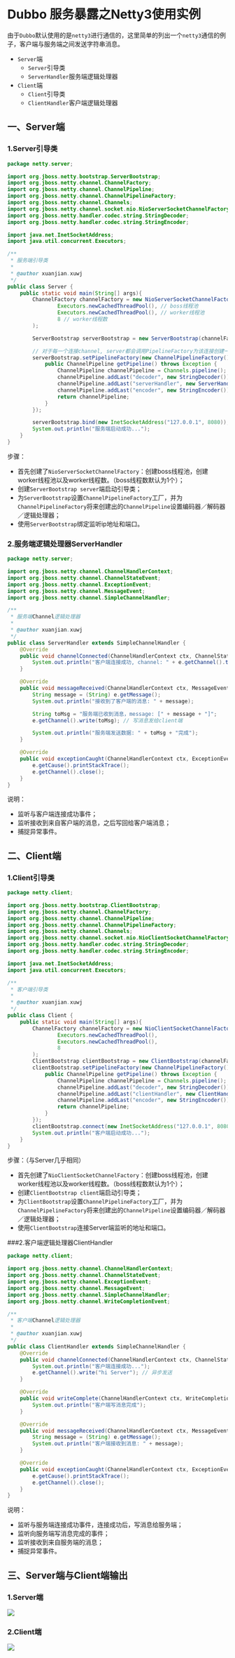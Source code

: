 # Dubbo 服务暴露之Netty3使用实例

由于`Dubbo`默认使用的是`netty3`进行通信的，这里简单的列出一个`netty3`通信的例子，客户端与服务端之间发送字符串消息。

- `Server`端
  - `Server`引导类
  - `ServerHandler`服务端逻辑处理器
- `Client`端
  - `Client`引导类
  - `ClientHandler`客户端逻辑处理器

## 一、Server端

### 1.Server引导类

```java
package netty.server;

import org.jboss.netty.bootstrap.ServerBootstrap;
import org.jboss.netty.channel.ChannelFactory;
import org.jboss.netty.channel.ChannelPipeline;
import org.jboss.netty.channel.ChannelPipelineFactory;
import org.jboss.netty.channel.Channels;
import org.jboss.netty.channel.socket.nio.NioServerSocketChannelFactory;
import org.jboss.netty.handler.codec.string.StringDecoder;
import org.jboss.netty.handler.codec.string.StringEncoder;

import java.net.InetSocketAddress;
import java.util.concurrent.Executors;

/**
 * 服务端引导类
 *
 * @author xuanjian.xuwj
 */
public class Server {
    public static void main(String[] args){
        ChannelFactory channelFactory = new NioServerSocketChannelFactory(
                Executors.newCachedThreadPool(), // boss线程池
                Executors.newCachedThreadPool(), // worker线程池
                8 // worker线程数
        );

        ServerBootstrap serverBootstrap = new ServerBootstrap(channelFactory);

        // 对于每一个连接channel, server都会调用PipelineFactory为该连接创建一个ChannelPipline
        serverBootstrap.setPipelineFactory(new ChannelPipelineFactory() {
            public ChannelPipeline getPipeline() throws Exception {
                ChannelPipeline channelPipeline = Channels.pipeline();
                channelPipeline.addLast("decoder", new StringDecoder()); // 字符串解码器
                channelPipeline.addLast("serverHandler", new ServerHandler()); // 服务端逻辑处理器
                channelPipeline.addLast("encoder", new StringEncoder()); // 字符串编码器
                return channelPipeline;
            }
        });

        serverBootstrap.bind(new InetSocketAddress("127.0.0.1", 8080)); // 绑定ip port
        System.out.println("服务端启动成功...");
    }
}
```

步骤：

- 首先创建了`NioServerSocketChannelFactory`：创建boss线程池，创建worker线程池以及worker线程数。（boss线程数默认为1个）；
- 创建`ServerBootstrap server`端启动引导类；
- 为`ServerBootstrap`设置`ChannelPipelineFactory`工厂，并为`ChannelPipelineFactory`将来创建出的`ChannelPipeline`设置编码器／解码器／逻辑处理器；
- 使用`ServerBootstrap`绑定监听ip地址和端口。

### 2.服务端逻辑处理器ServerHandler

```java
package netty.server;

import org.jboss.netty.channel.ChannelHandlerContext;
import org.jboss.netty.channel.ChannelStateEvent;
import org.jboss.netty.channel.ExceptionEvent;
import org.jboss.netty.channel.MessageEvent;
import org.jboss.netty.channel.SimpleChannelHandler;

/**
 * 服务端Channel逻辑处理器
 *
 * @author xuanjian.xuwj
 */
public class ServerHandler extends SimpleChannelHandler {
    @Override
    public void channelConnected(ChannelHandlerContext ctx, ChannelStateEvent e) throws Exception {
        System.out.println("客户端连接成功, channel: " + e.getChannel().toString());
    }

    @Override
    public void messageReceived(ChannelHandlerContext ctx, MessageEvent e) throws Exception {
        String message = (String) e.getMessage();
        System.out.println("接收到了客户端的消息: " + message);

        String toMsg = "服务端已收到消息，message: [" + message + "]";
        e.getChannel().write(toMsg); // 写消息发给client端

        System.out.println("服务端发送数据: " + toMsg + "完成");
    }

    @Override
    public void exceptionCaught(ChannelHandlerContext ctx, ExceptionEvent e) throws Exception {
        e.getCause().printStackTrace();
        e.getChannel().close();
    }
}
```


说明：

- 监听与客户端连接成功事件；
- 监听接收到来自客户端的消息，之后写回给客户端消息；
- 捕捉异常事件。

## 二、Client端

### 1.Client引导类

```java
package netty.client;

import org.jboss.netty.bootstrap.ClientBootstrap;
import org.jboss.netty.channel.ChannelFactory;
import org.jboss.netty.channel.ChannelPipeline;
import org.jboss.netty.channel.ChannelPipelineFactory;
import org.jboss.netty.channel.Channels;
import org.jboss.netty.channel.socket.nio.NioClientSocketChannelFactory;
import org.jboss.netty.handler.codec.string.StringDecoder;
import org.jboss.netty.handler.codec.string.StringEncoder;

import java.net.InetSocketAddress;
import java.util.concurrent.Executors;

/**
 * 客户端引导类
 *
 * @author xuanjian.xuwj
 */
public class Client {
    public static void main(String[] args){
        ChannelFactory channelFactory = new NioClientSocketChannelFactory(
                Executors.newCachedThreadPool(),
                Executors.newCachedThreadPool(),
                8
        );
        ClientBootstrap clientBootstrap = new ClientBootstrap(channelFactory);
        clientBootstrap.setPipelineFactory(new ChannelPipelineFactory() {
            public ChannelPipeline getPipeline() throws Exception {
                ChannelPipeline channelPipeline = Channels.pipeline();
                channelPipeline.addLast("decoder", new StringDecoder());
                channelPipeline.addLast("clientHandler", new ClientHandler());
                channelPipeline.addLast("encoder", new StringEncoder());
                return channelPipeline;
            }
        });
        clientBootstrap.connect(new InetSocketAddress("127.0.0.1", 8080));
        System.out.println("客户端启动成功...");
    }
}
```

步骤：（与Server几乎相同）

- 首先创建了`NioClientSocketChannelFactory`：创建boss线程池，创建worker线程池以及worker线程数。（boss线程数默认为1个）；
- 创建`ClientBootstrap client`端启动引导类；
- 为`ClientBootstrap`设置`ChannelPipelineFactory`工厂，并为`ChannelPipelineFactory`将来创建出的`ChannelPipeline`设置编码器／解码器／逻辑处理器；
- 使用`ClientBootstrap`连接Server端监听的地址和端口。

###2.客户端逻辑处理器ClientHandler

```java
package netty.client;

import org.jboss.netty.channel.ChannelHandlerContext;
import org.jboss.netty.channel.ChannelStateEvent;
import org.jboss.netty.channel.ExceptionEvent;
import org.jboss.netty.channel.MessageEvent;
import org.jboss.netty.channel.SimpleChannelHandler;
import org.jboss.netty.channel.WriteCompletionEvent;

/**
 * 客户端Channel逻辑处理器
 *
 * @author xuanjian.xuwj
 */
public class ClientHandler extends SimpleChannelHandler {
    @Override
    public void channelConnected(ChannelHandlerContext ctx, ChannelStateEvent e) throws Exception {
        System.out.println("客户端连接成功...");
        e.getChannel().write("hi Server"); // 异步发送
    }

    @Override
    public void writeComplete(ChannelHandlerContext ctx, WriteCompletionEvent e) throws Exception {
        System.out.println("客户端写消息完成");
    }

    @Override
    public void messageReceived(ChannelHandlerContext ctx, MessageEvent e) throws Exception {
        String message = (String) e.getMessage();
        System.out.println("客户端接收到消息: " + message);
    }

    @Override
    public void exceptionCaught(ChannelHandlerContext ctx, ExceptionEvent e) throws Exception {
        e.getCause().printStackTrace();
        e.getChannel().close();
    }
}
```

说明：

- 监听与服务端连接成功事件，连接成功后，写消息给服务端；
- 监听向服务端写消息完成的事件；
- 监听接收到来自服务端的消息；
- 捕捉异常事件。

## 三、Server端与Client端输出

### 1.Server端

![](https://alvin-jay.oss-cn-hangzhou.aliyuncs.com/middleware/netty/netty3-server%E8%BE%93%E5%87%BA.png)

### 2.Client端

![](https://alvin-jay.oss-cn-hangzhou.aliyuncs.com/middleware/netty/netty3-client%E8%BE%93%E5%87%BA.png)